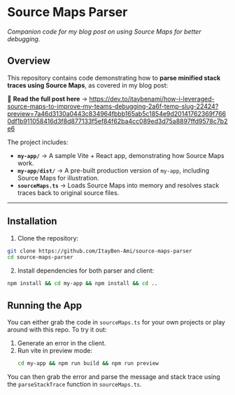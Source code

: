# Source Maps Parser  
_Companion code for my blog post on using Source Maps for better debugging._  

## Overview  
This repository contains code demonstrating how to **parse minified stack traces using Source Maps**, as covered in my blog post:  

📖 **Read the full post here** → https://dev.to/itaybenami/how-i-leveraged-source-maps-to-improve-my-teams-debugging-2a6f-temp-slug-22424?preview=7a46d3130a0443c834964fbbb165ab5c1854e9d20141762369f7660df1b911058416d3f8d877133f5ef84f62ba4cc089ed3d75a8897ffd9578c7b2e6  

The project includes:  
- **`my-app/`** → A sample Vite + React app, demonstrating how Source Maps work.  
- **`my-app/dist/`** → A pre-built production version of `my-app`, including Source Maps for illustration.  
- **`sourceMaps.ts`** → Loads Source Maps into memory and resolves stack traces back to original source files.  

---

## Installation

1. Clone the repository:
 ```bash
 git clone https://github.com/ItayBen-Ami/source-maps-parser
 cd source-maps-parser
 ```
2. Install dependencies for both parser and client:
```bash
npm install && cd my-app && npm install && cd ..
```

## Running the App

You can either grab the code in ``sourceMaps.ts`` for your own projects or play around with this repo. To try it out: 
1. Generate an error in the client. 
2. Run vite in preview mode:
    ```bash
    cd my-app && npm run build && npm run preview
    ```
You can then grab the error and parse the message and stack trace using the ``parseStackTrace`` function in ``sourceMaps.ts``.

